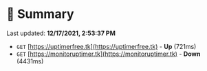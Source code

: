 # 📖 Summary
Last updated: **12/17/2021, 2:53:37 PM**

- `GET` [https://uptimerfree.tk](https://uptimerfree.tk) - **Up** (721ms)
- `GET` [https://monitoruptimer.tk](https://monitoruptimer.tk) - **Down** (4431ms)
